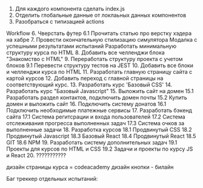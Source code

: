 1. Для каждого компонента сделать index.js
2. Отделить глобальные данные от локлаьных данных компонентов
3. Разобраться с типизацией actions

Workflow 6. Чверстать футер
6.1 Прочитать статью про верстку хэдера на хабре 7. Провести окончательную стилизацию симулятора
Модалка с успешными результатами испытаний
Разработать минимальную структуру курса по HTML 8. Добавить все челленджи блока "Знакомство с HTML" 9. Переработать структуру проекта с учетом блоков
9.1 Перевести структуру тестов на JEST 10. Добавить все блоки и челленджи курса по HTML 11. Разработать главную страницу сайта с картой курсов 12. Добавить переход с главной страницы на соответствующий курс. 13. Разработать курс 'Базовый CSS' 14. Разработать курс "Базовый Javascript" 15. Выложить сайт на домен
15.1 Разработать раздел контактов, подключить домен почты
15.2 Купить домен и выложить сайт 16. Подключить систему донатов
16.1 Подключить необходимые платежные сервисы 17. Разработать бэкенд сайта
17.1 Система регитсрации и входа пользователей
17.2 Система отслеживания прогресса выполненных задач
17.3 Система очков за выполненные задачи 18. Разработка курсов
18.1 Продвинутый CSS
18.2 Продвинутый Javascript
18.3 Базовый React
18.4 Продвинутый React
18.5 GIT
18.6 NPM 19. Разработать систему дополнительных задач
19.1 Проекты для курсов по HTML и CSS
19.2 Задачи и проекты по курсу JS и React 20. ???????????

дизайн страницы курса = codeacademy
дизайн кнопки - билайн

Баг треккер отдельных испытаний:
